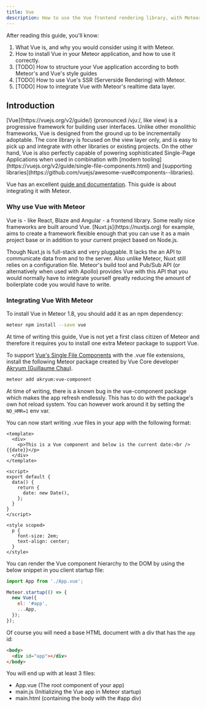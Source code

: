 ```yaml
---
title: Vue
description: How to use the Vue frontend rendering library, with Meteor.
---
```


After reading this guide, you'll know:

1. What Vue is, and why you would consider using it with Meteor.
2. How to install Vue in your Meteor application, and how to use it correctly.
3. [TODO] How to structure your Vue application according to both Meteor's and Vue's style guides
4. [TODO] How to use Vue's SSR (Serverside Rendering) with Meteor. 
5. [TODO] How to integrate Vue with Meteor's realtime data layer.

<h2 id="introduction">Introduction</h2>
[Vue](https://vuejs.org/v2/guide/) (pronounced /vjuː/, like view) is a progressive framework for building user interfaces. 
Unlike other monolithic frameworks, Vue is designed from the ground up to be incrementally adoptable. 
The core library is focused on the view layer only, and is easy to pick up and integrate with other 
libraries or existing projects. On the other hand, Vue is also perfectly capable of powering sophisticated 
Single-Page Applications when used in combination with 
[modern tooling](https://vuejs.org/v2/guide/single-file-components.html) and [supporting libraries](https://github.com/vuejs/awesome-vue#components--libraries).

Vue has an excellent [guide and documentation](https://vuejs.org/v2/guide/). This guide is about integrating it with Meteor.

<h3 id="why-use-vue-with-meteor">Why use Vue with Meteor</h3>
Vue is - like React, Blaze and Angular - a frontend library. Some really nice frameworks are built around Vue. [Nuxt.js](https://nuxtjs.org) for example, aims to create a framework flexible enough that you can use it as a main project base or in addition to your current project based on Node.js.

Though Nuxt.js is full-stack and very pluggable. It lacks the an API to communicate data from and to the server. Also unlike Meteor, Nuxt still relies on a configuration file. 
Meteor's build tool and Pub/Sub API (or alternatively when used with Apollo) provides Vue with this API that you would normally have to integrate yourself greatly reducing the amount
of boilerplate code you would have to write.

<h3 id="integrating-vue-with-meteor">Integrating Vue With Meteor</h3>

To install Vue in Meteor 1.8, you should add it as an npm dependency:

```sh
meteor npm install --save vue
```

At time of writing this guide, Vue is not yet a first class citizen of Meteor and therefore it requires you to install one extra Meteor package to support Vue.

To support [Vue's Single File Components](https://vuejs.org/v2/guide/single-file-components.html) with the .vue file extensions, install the following Meteor package created by Vue Core developer [Akryum (Guillaume Chau)](https://github.com/meteor-vue/vue-meteor/tree/master/packages/vue-component).

```sh
meteor add akryum:vue-component
```

At time of writing, there is a known bug in the vue-component package which makes the app refresh endlessly. This has to do with the package's own hot reload system. You can however work around it by setting 
the `NO_HMR=1` env var.

You can now start writing .vue files in your app with the following format:

```vuejs
<template>
  <div>
    <p>This is a Vue component and below is the current date:<br />{{date}}</p>
  </div>
</template>

<script>
export default {
  data() {
    return {
      date: new Date(),
    };
  }
}
</script>

<style scoped>
  p {
    font-size: 2em;
    text-align: center;
  }
</style>
```

You can render the Vue component hierarchy to the DOM by using the below snippet in you client startup file:

```javascript
import App from './App.vue';

Meteor.startup(() => {
  new Vue({
    el: '#app',
    ...App,
  });
});
```

Of course you will need a base HTML document with a div that has the `app` id:

```html
<body>
  <div id="app"></div>
</body>
```

You will end up with at least 3 files: 

- App.vue (The root component of your app)
- main.js (Initializing the Vue app in Meteor startup)
- main.html (containing the body with the #app div)

